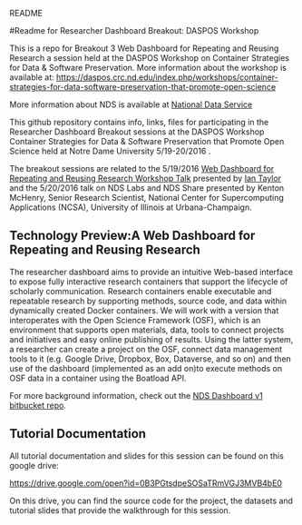 README

#Readme for Researcher Dashboard Breakout: DASPOS Workshop

This is a repo for Breakout 3 Web Dashboard for Repeating and Reusing Research a session held at the DASPOS Workshop on Container Strategies for Data & Software Preservation.  More information about the workshop is available at: https://daspos.crc.nd.edu/index.php/workshops/container-strategies-for-data-software-preservation-that-promote-open-science


More information about NDS is available at [National Data Service](http://www.nationaldataservice.org)

This github repository contains info, links, files for participating in the Researcher Dashboard Breakout sessions at the DASPOS Workshop Container Strategies for Data & Software Preservation that Promote Open Science held at Notre Dame University 5/19-20/2016 .

The breakout sessions are related to the 5/19/2016  [Web Dashboard for Repeating and Reusing Research Workshop Talk](https://daspos.crc.nd.edu/index.php/14-daspos/workshops/55-workshop-7speak#itay)  presented by [Ian Taylor](https://daspos.crc.nd.edu/index.php/14-daspos/workshops/55-workshop-7speak#itay) and the 5/20/2016 talk on NDS Labs and NDS Share presented by Kenton McHenry, Senior Research Scientist, National Center for Supercomputing Applications (NCSA), University of Illinois at Urbana-Champaign.

## Technology Preview:A Web Dashboard for Repeating and Reusing Research

The researcher dashboard aims to provide an intuitive Web-based interface to expose fully interactive research containers that support the lifecycle of scholarly communication. Research containers enable executable and repeatable research by supporting methods, source code, and data within dynamically created Docker containers. We will work with a version that interoperates with the Open Science Framework (OSF), which is an environment that supports open materials, data, tools to connect projects and initiatives and easy online publishing of results. Using the latter system, a researcher can create a project on the OSF, connect data management tools to it (e.g. Google Drive, Dropbox, Box, Dataverse, and so on) and then use of the dashboard (implemented as an add on)to execute methods on OSF data in a container using the Boatload API.

For more background information, check out the [NDS Dashboard v1 bitbucket repo](https://bitbucket.org/nds-org/nds-dashboard).

## Tutorial Documentation

All tutorial documentation and slides for this session can be found on this google drive:

https://drive.google.com/open?id=0B3PGtsdpeSOSaTRmVGJ3MVB4bE0

On this drive, you can find the source code for the project, the datasets and tutorial slides that provide the walkthrough for this session.
